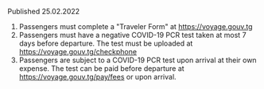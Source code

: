 Published 25.02.2022
1. Passengers must complete a "Traveler Form" at <a href="https://voyage.gouv.tg/">https://voyage.gouv.tg</a>
2. Passengers must have a negative COVID-19 PCR test taken at most 7 days before departure. The test must be uploaded at <a href="https://voyage.gouv.tg/checkphone">https://voyage.gouv.tg/checkphone</a>
3. Passengers are subject to a COVID-19 PCR test upon arrival at their own expense. The test can be paid before departure at <a href="https://voyage.gouv.tg/pay/fees">https://voyage.gouv.tg/pay/fees</a> or upon arrival.